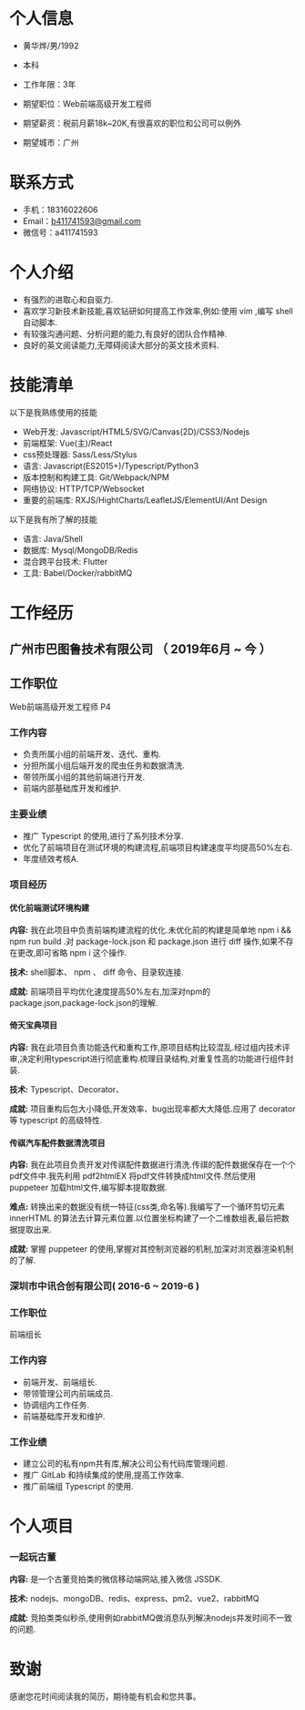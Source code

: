 # 个人信息

 - 黄华烨/男/1992 
 - 本科 
 - 工作年限：3年

 - 期望职位：Web前端高级开发工程师
 - 期望薪资：税前月薪18k~20K,有很喜欢的职位和公司可以例外
 - 期望城市：广州

# 联系方式

- 手机：18316022606
- Email：b411741593@gmail.com 
- 微信号：a411741593

# 个人介绍

- 有强烈的进取心和自驱力.
- 喜欢学习新技术新技能,喜欢钻研如何提高工作效率,例如:使用 vim ,编写 shell 自动脚本.
- 有较强沟通问题、分析问题的能力,有良好的团队合作精神.
- 良好的英文阅读能力,无障碍阅读大部分的英文技术资料.

# 技能清单

以下是我熟练使用的技能

- Web开发: Javascript/HTML5/SVG/Canvas(2D)/CSS3/Nodejs
- 前端框架: Vue(主)/React
- css预处理器: Sass/Less/Stylus
- 语言: Javascript(ES2015+)/Typescript/Python3
- 版本控制和构建工具: Git/Webpack/NPM
- 网络协议: HTTP/TCP/Websocket
- 重要的前端库: RXJS/HightCharts/LeafletJS/ElementUI/Ant Design

以下是我有所了解的技能

- 语言: Java/Shell
- 数据库: Mysql/MongoDB/Redis
- 混合跨平台技术: Flutter
- 工具: Babel/Docker/rabbitMQ

# 工作经历

## 广州市巴图鲁技术有限公司 （ 2019年6月 ~ 今 ）

## 工作职位

Web前端高级开发工程师 P4

### 工作内容

- 负责所属小组的前端开发、迭代、重构.
- 分担所属小组后端开发的爬虫任务和数据清洗.
- 带领所属小组的其他前端进行开发.
- 前端内部基础库开发和维护.

### 主要业绩

- 推广 Typescript 的使用,进行了系列技术分享.
- 优化了前端项目在测试环境的构建流程,前端项目构建速度平均提高50%左右.
- 年度绩效考核A.

### 项目经历

#### 优化前端测试环境构建

**内容:** 我在此项目中负责前端构建流程的优化.未优化前的构建是简单地 npm i && npm run build .对 package-lock.json 和 package.json 进行 diff 操作,如果不存在更改,即可省略 npm i 这个操作.

**技术:** shell脚本、 npm 、 diff 命令、目录软连接.

**成就:** 前端项目平均优化速度提高50%左右,加深对npm的package.json,package-lock.json的理解.

#### 倚天宝典项目

**内容:** 我在此项目负责功能迭代和重构工作,原项目结构比较混乱.经过组内技术评审,决定利用typescript进行彻底重构.梳理目录结构,对重复性高的功能进行组件封装.

**技术:** Typescript、Decorator、

**成就:**  项目重构后包大小降低,开发效率、bug出现率都大大降低.应用了 decorator 等 typescript 的高级特性.

#### 传祺汽车配件数据清洗项目

**内容:** 我在此项目负责开发对传祺配件数据进行清洗.传祺的配件数据保存在一个个pdf文件中.我先利用 pdf2htmlEX 将pdf文件转换成html文件.然后使用 puppeteer 加载html文件,编写脚本提取数据.

**难点:** 转换出来的数据没有统一特征(css类,命名等).我编写了一个循环剪切元素 innerHTML 的算法去计算元素位置.以位置坐标构建了一个二维数组表,最后把数据提取出来.

**成就:** 掌握 puppeteer 的使用,掌握对其控制浏览器的机制,加深对浏览器渲染机制的了解.

### 深圳市中讯合创有限公司( 2016-6 ~ 2019-6 )

### 工作职位

前端组长

### 工作内容

- 前端开发、前端组长.
- 带领管理公司内前端成员.
- 协调组内工作任务.
- 前端基础库开发和维护.

### 工作业绩

- 建立公司的私有npm共有库,解决公司公有代码库管理问题.
- 推广 GitLab 和持续集成的使用,提高工作效率.
- 推广前端组 Typescript 的使用.

# 个人项目

### 一起玩古董

**内容:** 是一个古董竞拍类的微信移动端网站,接入微信 JSSDK.

**技术:** nodejs、mongoDB、redis、express、pm2、vue2、rabbitMQ

**成就:** 竞拍类类似秒杀,使用例如rabbitMQ做消息队列解决nodejs并发时间不一致的问题.

# 致谢
感谢您花时间阅读我的简历，期待能有机会和您共事。